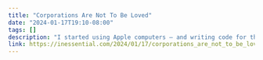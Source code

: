 ```yaml
---
title: "Corporations Are Not To Be Loved"
date: "2024-01-17T19:10-08:00"
tags: []
description: "I started using Apple computers — and writing code for them, starting with BASIC — 43 years ago, before the Macintosh, even, and I’ve made this my career."
link: https://inessential.com/2024/01/17/corporations_are_not_to_be_loved
---
```

